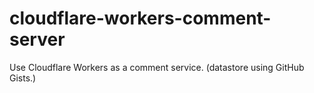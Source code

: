 # cloudflare-workers-comment-server
Use Cloudflare Workers as a comment service. (datastore using GitHub Gists.)
